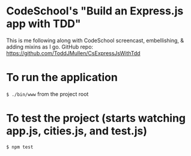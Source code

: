 CodeSchool's "Build an Express.js app with TDD"
========================
This is me following along with CodeSchool screencast, embellishing, & adding mixins as I go.
GitHub repo: https://github.com/ToddJMullen/CsExpressJsWithTdd


To run the application
============
`$ ./bin/www`
from the project root

To test the project (starts watching app.js, cities.js, and test.js)
============
`$ npm test`

